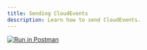 ```yaml
---
title: Sending CloudEvents
description: Learn how to send CloudEvents.
---
```


[![Run in Postman](https://run.pstmn.io/button.svg)](https://app.getpostman.com/run-collection/135269-e02c0d1c-05d4-4cbe-b3e6-edc2d88a7dd1?action=collection%2Ffork&source=rip_markdown&collection-url=entityId%3D135269-e02c0d1c-05d4-4cbe-b3e6-edc2d88a7dd1%26entityType%3Dcollection%26workspaceId%3Dfd4b13b1-1b61-4a2a-9a77-f7e2158f0514)
